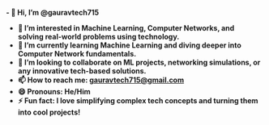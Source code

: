 <b>- 👋 Hi, I’m @gauravtech715 <br>
- 👀 I’m interested in Machine Learning, Computer Networks, and solving real-world problems using technology.<br>
- 🌱 I’m currently learning Machine Learning and diving deeper into Computer Network fundamentals.<br>
- 💞️ I’m looking to collaborate on ML projects, networking simulations, or any innovative tech-based solutions.<br>
- 📫 How to reach me: gauravtech715@gmail.com <br>
- 😄 Pronouns: He/Him <br>
- ⚡ Fun fact: I love simplifying complex tech concepts and turning them into cool projects!</b>

<!---
gauravtech715/gauravtech715 is a ✨ special ✨ repository because its `README.md` (this file) appears on your GitHub profile.
You can click the Preview link to take a look at your changes.
--->
